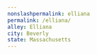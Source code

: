 ```yaml
---
﻿nonslashpermalink: elliana
permalink: /elliana/
alley: Elliana
city: Beverly
state: Massachusetts
---
```

